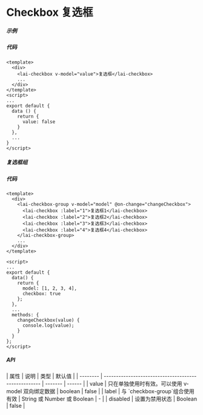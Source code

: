 # Checkbox 复选框

##### 示例

<box>
  <checkbox-demo></checkbox-demo> 
</box>

##### 代码

```vue
<template>
  <div>
    <lai-checkbox v-model="value">复选框</lai-checkbox>
    ...
  </div>
</template>
<script>
...
export default {
  data () {
    return {
      value: false
    }
  },
  ...
}
</script>

```

##### 复选框组

<box>
  <checkbox-group-demo></checkbox-group-demo>
</box>

##### 代码

```vue
<template>
  <div>
    <lai-checkbox-group v-model="model" @on-change="changeCheckbox">
      <lai-checkbox :label="1">复选框1</lai-checkbox>
      <lai-checkbox :label="2">复选框2</lai-checkbox>
      <lai-checkbox :label="3">复选框3</lai-checkbox>
      <lai-checkbox :label="4">复选框4</lai-checkbox>
    </lai-checkbox-group>
    ...
  </div>
</template>

<script>
...
export default {
  data() {
    return {
      model: [1, 2, 3, 4],
      checkbox: true
    };
  },
  ...
  methods: {
    changeCheckbox(value) {
      console.log(value);
    }
  }
};
</script>
```

##### API
<box>
<mk>
| 属性     | 说明                                                 | 类型    | 默认值 |
| -------- | ---------------------------------------------------- | ------- | ------ |
| value    | 只在单独使用时有效。可以使用 v-model 双向绑定数据 | boolean  | false |
| label     | 与 `checkbox-group`组合使用有效             | String 或 Number 或 Boolean  | -     |
| disabled | 设置为禁用状态                                   | Boolean | false  |
</mk>
</box>